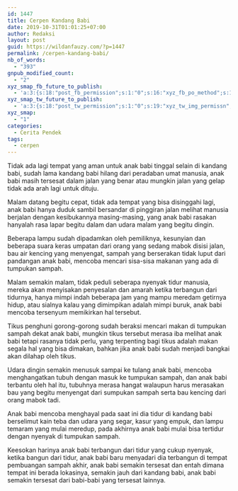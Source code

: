 ```yaml
---
id: 1447
title: Cerpen Kandang Babi
date: 2019-10-31T01:01:25+07:00
author: Redaksi
layout: post
guid: https://wildanfauzy.com/?p=1447
permalink: /cerpen-kandang-babi/
nb_of_words:
  - "393"
gnpub_modified_count:
  - "2"
xyz_smap_fb_future_to_publish:
  - 'a:3:{s:18:"post_fb_permission";s:1:"0";s:16:"xyz_fb_po_method";s:1:"2";s:14:"xyz_fb_message";s:52:"{BLOG_TITLE} - {POST_TITLE}{POST_EXCERPT}{PERMALINK}";}'
xyz_smap_tw_future_to_publish:
  - 'a:3:{s:18:"post_tw_permission";s:1:"0";s:19:"xyz_tw_img_permissn";s:1:"1";s:14:"xyz_tw_message";s:26:"{POST_TITLE} - {PERMALINK}";}'
xyz_smap:
  - "1"
categories:
  - Cerita Pendek
tags:
  - cerpen
---
```

Tidak ada lagi tempat yang aman untuk anak babi tinggal selain di kandang babi, sudah lama kandang babi hilang dari peradaban umat manusia, anak babi masih tersesat dalam jalan yang benar atau mungkin jalan yang gelap tidak ada arah lagi untuk dituju.

Malam datang begitu cepat, tidak ada tempat yang bisa disinggahi lagi, anak babi hanya duduk sambil bersandar di pinggiran jalan melihat manusia berjalan dengan kesibukannya masing-masing, yang anak babi rasakan hanyalah rasa lapar begitu dalam dan udara malam yang begitu dingin.

Beberapa lampu sudah dipadamkan oleh pemiliknya, kesunyian dan beberapa suara keras umpatan dari orang yang sedang mabok disisi jalan, bau air kencing yang menyengat, sampah yang berserakan tidak luput dari pandangan anak babi, mencoba mencari sisa-sisa makanan yang ada di tumpukan sampah.

Malam semakin malam, tidak peduli seberapa nyenyak tidur manusia, mereka akan menyisakan penyesalan dan amarah ketika terbangun dari tidurnya, hanya mimpi indah beberapa jam yang mampu meredam getirnya hidup, atau sialnya kalau yang dimimpikan adalah mimpi buruk, anak babi mencoba tersenyum memikirkan hal tersebut.

Tikus penghuni gorong-gorong sudah beraksi mencari makan di tumpukan sampah dekat anak babi, mungkin tikus tersebut merasa iba melihat anak babi tetapi rasanya tidak perlu, yang terpenting bagi tikus adalah makan segala hal yang bisa dimakan, bahkan jika anak babi sudah menjadi bangkai akan dilahap oleh tikus.

Udara dingin semakin menusuk sampai ke tulang anak babi, mencoba menghangatkan tubuh dengan masuk ke tumpukan sampah, dan anak babi terbantu oleh hal itu, tubuhnya merasa hangat walaupun harus merasakan bau yang begitu menyengat dari sumpukan sampah serta bau kencing dari orang mabok tadi.

Anak babi mencoba menghayal pada saat ini dia tidur di kandang babi berselimut kain teba dan udara yang segar, kasur yang empuk, dan lampu temaram yang mulai meredup, pada akhirnya anak babi mulai bisa tertidur dengan nyenyak di tumpukan sampah.

Keesokan harinya anak babi terbangun dari tidur yang cukup nyenyak, ketika bangun dari tidur, anak babi baru menyadari dia terbangun di tempat pembuangan sampah akhir, anak babi semakin tersesat dan entah dimana tempat ini berada lokasinya, semakin jauh dari kandang babi, anak babi semakin tersesat dari babi-babi yang tersesat lainnya.